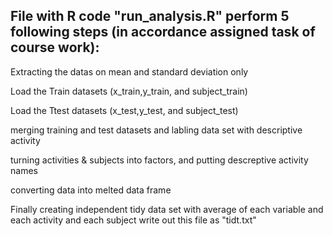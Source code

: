 ## File with R code "run_analysis.R" perform 5 following steps (in accordance assigned task of course work):

Extracting the datas on mean and standard deviation only

Load the Train datasets (x_train,y_train, and subject_train)

Load the Ttest datasets (x_test,y_test, and subject_test)

merging training and test datasets and labling data set with descriptive activity

turning activities & subjects into factors, and putting descreptive activity names

converting data into melted data frame

Finally creating independent tidy data set with average of each variable and each activity and each subject
write out this file as "tidt.txt"
